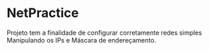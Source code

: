 # NetPractice
Projeto tem a finalidade de configurar corretamente redes simples Manipulando os IPs e Máscara de endereçamento.
